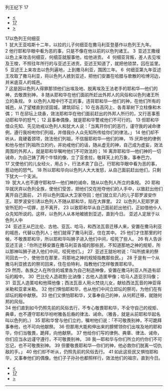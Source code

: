 ﻿





 列王纪下 17




* [<](bible/2KI16.md)
* [17](bible/2KI.md)
* [>](bible/2KI18.md)



 
17以色列王何细亚  
1  犹大王亚哈斯十二年，以拉的儿子何细亚在撒马利亚登基作以色列王九年。 
2 他行耶和华眼中看为恶的事，只是不像在他以前的以色列诸王。 
3  亚述王撒缦以色上来攻击何细亚，何细亚就服事他，给他进贡。 
4  何细亚背叛，差人去见埃及王梭，不照往年所行的与亚述王进贡。亚述王知道了，就把他锁禁，囚在监里。 
5  亚述王上来攻击以色列遍地，上到撒马利亚，围困三年。 
6  何细亚第九年亚述王攻取了撒马利亚，将以色列人掳到亚述，把他们安置在哈腊与歌散的哈博河边，并米底亚人的城邑。  
7 这是因以色列人得罪那领他们出埃及地、脱离埃及王法老手的耶和华—他们的神，去敬畏别神， 
8 随从耶和华在他们面前所赶出外邦人的风俗和以色列诸王所立的条规。 
9  以色列人暗中行不正的事，违背耶和华—他们的神，在他们所有的城邑，从了望楼直到坚固城，建筑邱坛； 
10 在各高冈上、各青翠树下立柱像和木偶； 
11 在邱坛上烧香，效法耶和华在他们面前赶出的外邦人所行的，又行恶事惹动耶和华的怒气； 
12 且事奉偶像，就是耶和华警戒他们不可行的。 
13 但耶和华借众先知、先见劝戒以色列人和犹大人说：「当离开你们的恶行，谨守我的诫命律例，遵行我吩咐你们列祖，并借我仆人众先知所传给你们的律法。」 
14 他们却不听从，竟硬着颈项，效法他们列祖，不信服耶和华—他们的神， 
15 厌弃他的律例和他与他们列祖所立的约，并劝戒他们的话，随从虚无的神，自己成为虚妄，效法周围的外邦人，就是耶和华嘱咐他们不可效法的； 
16 离弃耶和华—他们神的一切诫命，为自己铸了两个牛犊的像，立了亚舍拉，敬拜天上的万象，事奉巴力， 
17 又使他们的儿女经火，用占卜，行法术卖了自己，行耶和华眼中看为恶的事，惹动他的怒气。 
18 所以耶和华向以色列人大大发怒，从自己面前赶出他们，只剩下犹大一个支派。  
19  犹大人也不遵守耶和华—他们神的诫命，随从以色列人所立的条规。 
20 耶和华就厌弃以色列全族，使他们受苦，把他们交在抢夺他们的人手中，以致赶出他们离开自己面前， 
21 将以色列国从大卫家夺回；他们就立尼八的儿子耶罗波安作王。耶罗波安引诱以色列人不随从耶和华，陷在大罪里。 
22  以色列人犯耶罗波安所犯的一切罪，总不离开， 
23 以致耶和华从自己面前赶出他们，正如借他仆人众先知所说的。这样，以色列人从本地被掳到亚述，直到今日。 亚述人定居于以色列人中  
24  亚述王从巴比伦、古他、亚瓦、哈马，和西法瓦音迁移人来，安置在撒马利亚的城邑，代替以色列人；他们就得了撒马利亚，住在其中。 
25 他们才住那里的时候，不敬畏耶和华，所以耶和华叫狮子进入他们中间，咬死了些人。 
26 有人告诉亚述王说：「你所迁移安置在撒马利亚各城的那些民，不知道那地之神的规矩，所以那神叫狮子进入他们中间，咬死他们。」 
27  亚述王就吩咐说：「叫所掳来的祭司回去一个，使他住在那里，将那地之神的规矩指教那些民。」 
28 于是有一个从撒马利亚掳去的祭司回来，住在伯特利，指教他们怎样敬畏耶和华。  
29 然而，各族之人在所住的城里各为自己制造神像，安置在撒马利亚人所造有邱坛的殿中。 
30  巴比伦人造疏割·比讷像；古他人造匿甲像；哈马人造亚示玛像； 
31  亚瓦人造匿哈和他珥他像；西法瓦音人用火焚烧儿女，献给西法瓦音的神亚得米勒和亚拿米勒。 
32 他们惧怕耶和华，也从他们中间立邱坛的祭司，为他们在有邱坛的殿中献祭。 
33 他们又惧怕耶和华，又事奉自己的神，从何邦迁移，就随何邦的风俗。  
34 他们直到如今仍照先前的风俗去行，不专心敬畏耶和华，不全守自己的规矩、典章，也不遵守耶和华吩咐雅各后裔的律法、诫命。（雅各，就是从前耶和华起名叫以色列的。） 
35 耶和华曾与他们立约，嘱咐他们说：「不可敬畏别神，不可跪拜事奉他，也不可向他献祭。 
36 但那用大能和伸出来的膀臂领你们出埃及地的耶和华，你们当敬畏，跪拜，向他献祭。 
37 他给你们写的律例、典章、律法、诫命，你们应当永远谨守遵行，不可敬畏别神。 
38 我—耶和华与你们所立的约你们不可忘记，也不可敬畏别神。 
39 但要敬畏耶和华—你们的神，他必救你们脱离一切仇敌的手。」 
40 他们却不听从，仍照先前的风俗去行。 
41 如此这些民又惧怕耶和华，又事奉他们的偶像。他们子子孙孙也都照样行，效法他们的祖宗，直到今日。 
* [<](bible/2KI16.md)
* [17](bible/2KI.md)
* [>](bible/2KI18.md)





---










